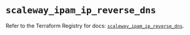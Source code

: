 # `scaleway_ipam_ip_reverse_dns`

Refer to the Terraform Registry for docs: [`scaleway_ipam_ip_reverse_dns`](https://registry.terraform.io/providers/scaleway/scaleway/2.57.0/docs/resources/ipam_ip_reverse_dns).
